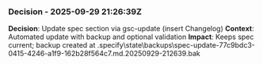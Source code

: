 ### Decision - 2025-09-29 21:26:39Z
**Decision**: Update spec section via gsc-update (insert Changelog)
**Context**: Automated update with backup and optional validation
**Impact**: Keeps spec current; backup created at .specify\state\backups\spec-update-77c9bdc3-0415-4246-a1f9-162b28f564c7.md.20250929-212639.bak
